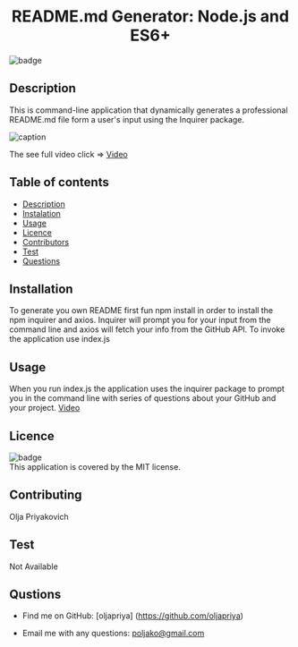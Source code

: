 
  <h1 align="center">README.md Generator: Node.js and ES6+</h1>

  ![badge](https://img.shields.io/badge/license-MIT-green)
  


  ## Description 
  This is command-line application that dynamically generates a professional README.md file form a user's input using the Inquirer package.
  
  ![caption](git.gif)
  
  The see full video click => [Video](https://drive.google.com/file/d/1klr_SEdCqJ3ID8f_wk2y4MleWvp4RRLh/view)


  ## Table of contents
  - [Description](#description)
  - [Instalation](#installation)
  - [Usage](#usage)
  - [Licence](#license)
  - [Contributors](#contributing)
  - [Test](#test)
  - [Questions](#questions)
  

  ## Installation
  To generate you own README first fun npm install in order to install the npm inquirer and axios. Inquirer will prompt you for your input from the command line and axios will fetch your info from the GitHub API. To invoke the application use index.js

  ## Usage 
  When you run index.js the application uses the inquirer package to prompt you in the command line with series of questions about your GitHub and your project. [Video](https://drive.google.com/file/d/1klr_SEdCqJ3ID8f_wk2y4MleWvp4RRLh/view)

  ## Licence
  ![badge](https://img.shields.io/badge/license-MIT-green)<br/>
  This application is covered by the MIT license.

  ## Contributing
  Olja Priyakovich

  ## Test
  Not Available

  ## Qustions
  - Find me on GitHub: [oljapriya] (https://github.com/oljapriya)<br/>
 
  - Email me with any questions: poljako@gmail.com
  
